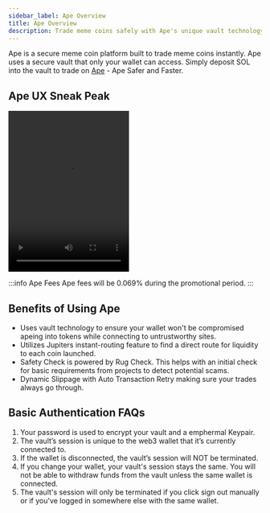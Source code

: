 ```yaml
---
sidebar_label: Ape Overview
title: Ape Overview
description: Trade meme coins safely with Ape's unique vault technology. Enjoy low fees and dynamic slippage for secure, uninterrupted transactions. Ape in today!.
---
```


<head>
    <title>Jupiter Ape Overview: Trade Meme Coins Securely | Jupiter Station</title>
    <meta name="twitter:card" content="summary" />
</head>

Ape is a secure meme coin platform built to trade meme coins instantly. Ape uses a secure vault that only your wallet can access. Simply deposit SOL into the vault to trade on [Ape](https://ape.jup.ag) - Ape Safer and Faster.

## Ape UX Sneak Peak
  <video width="240" height="320" controls>
    <source src="/videos/ape-video1.mp4" type="video/mp4" />
  </video>

:::info Ape Fees
Ape fees will be 0.069% during the promotional period.
:::

## Benefits of Using Ape

- Uses vault technology to ensure your wallet won't be compromised apeing into tokens while connecting to untrustworthy sites.
- Utilizes Jupiters instant-routing feature to find a direct route for liquidity to each coin launched.
- Safety Check is powered by Rug Check. This helps with an initial check for basic requirements from projects to detect potential scams.
- Dynamic Slippage with Auto Transaction Retry making sure your trades always go through.

## Basic Authentication FAQs

1. Your password is used to encrypt your vault and a emphermal Keypair.
2. The vault&rsquo;s session is unique to the web3 wallet that it&rsquo;s currently connected to.
3. If the wallet is disconnected, the vault&rsquo;s session will NOT be terminated.
4. If you change your wallet, your vault's session stays the same. You will not be able to withdraw funds from the vault unless the same wallet is connected.
5. The vault's session will only be terminated if you click sign out manually or if you've logged in somewhere else with the same wallet.